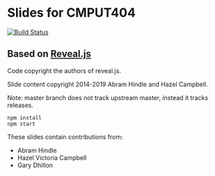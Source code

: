 # Slides for CMPUT404

[![Build Status](https://travis-ci.com/uofa-cmput404/cmput404-slides.svg?branch=master)](https://travis-ci.com/uofa-cmput404/cmput404-slides)

## Based on [Reveal.js](https://github.com/hakimel/reveal.js)

Code copyright the authors of reveal.js.

Slide content copyright 2014-2019 Abram Hindle and Hazel Campbell.

Note: master branch does not track upstream master, instead it tracks releases.

```
npm install
npm start
```
These slides contain contributions from:

* Abram Hindle
* Hazel Victoria Campbell
* Gary  Dhillon
